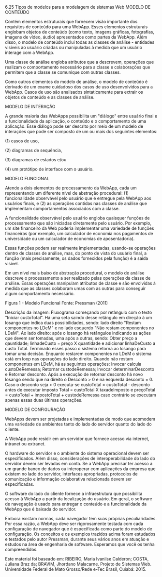 6.25 Tipos de modelos para a modelagem de sistemas Web
MODELO DE CONTEÚDO

Contém elementos estruturais que fornecem visão importante dos requisitos de conteúdo para uma WebApp. Esses elementos estruturais englobam objetos de conteúdo (como texto, imagens gráficas, fotografias, imagens de vídeo, áudio) apresentados como partes da WebApp. Além disso, o modelo de conteúdo inclui todas as classes de análise - entidades visíveis ao usuário criadas ou manipuladas à medida que um usuário interage com a WebApp.

Uma classe de análise engloba atributos que a descrevem, operações que realizam o comportamento necessário para a classe e colaborações que permitem que a classe se comunique com outras classes. 

Como outros elementos do modelo de análise, o modelo de conteúdo é derivado de um exame cuidadoso dos casos de uso desenvolvidos para a WebApp. Casos de uso são analisados sintaticamente para extrair os objetos de conteúdo e as classes de análise.

MODELO DE INTERAÇÃO

A grande maioria das WebApps possibilita um "diálogo" entre usuário final e a funcionalidade da aplicação, o conteúdo e o comportamento de uma aplicação. Esse diálogo pode ser descrito por meio de um modelo de interações que pode ser composto de um ou mais dos seguintes elementos:  

(1) casos de uso, 

(2) diagramas de sequência, 

(3) diagramas de estados e/ou 

(4) um protótipo de interface com o usuário. 



MODELO FUNCIONAL

Atende a dois elementos de processamento da WebApp, cada um representando um diferente nível de abstração procedural: (1) funcionalidade observável pelo usuário que é entregue pela WebApp aos usuários finais, e (2) as operações contidas nas classes de análise que implementam comportamentos associados com a classe. 

A funcionalidade observável pelo usuário engloba quaisquer funções de processamento que são iniciadas diretamente pelo usuário. Por exemplo, um site financeiro da Web poderia implementar uma variedade de funções financeiras (por exemplo, um calculador de economia nos pagamentos de universidade ou um calculador de economias de aposentadoria). 

Essas funções podem ser realmente implementadas, usando-se operações dentro de classes de análise, mas, do ponto de vista do usuário final, a função (mais precisamente, os dados fornecidos pela função) é a saída visível.

Em um nível mais baixo de abstração procedural, o modelo de análise descreve o processamento a ser realizado pelas operações da classe de análise. Essas operações manipulam atributos de classe e são envolvidas à medida que as classes colaboram umas com as outras para conseguir algum comportamento necessário.

Figura 1 - Modelo Funcional
Fonte: Pressman (2011)

Descrição da imagem: Fluxograma começando por retângulo com o texto "Iniciar custoTotal". Há uma seta saindo desse retângulo em direção à um losango que indica duas possibilidades, sendo: lado direito "Restam componentes no LDeM" e no lado esquerdo "Não restam componentes no LDeM". Ao lado direito: após o losango há retângulos indicando as ações que devem ser tomadas, uma após a outras, sendo: Obter preço a qauntidade; linhadeCusto = preço X quantidade e adicionar linhaDeCusto a custo Total. Terminado esses passo o sistema retorna ao losango para tomar uma decisão. Enquanto restarem componentes no LDeM o sistema está em loop nas operações do lado direito. Quando não restam componentes em LDeM, há as seguintes operações: Invocar calcula custoDeRemessa; Retornar custodeRemessa; Invocar determinarDesconto e Retornar desconto. Após a execução de retornar desconto há novo losango sendo que na direito o Desconto > 0 e na esquerda desconto = 0. Caso o desconto seja > 0 executa-se custoTotal = custoTotal - desconto antes de executar imposto Total = custoTotal X taxadeImposto e preçoTotal = custoTotal + impostoTotal + custodeRemessa caso contrário se executam apenas essas duas últimas operações. 

MODELO DE CONFIGURAÇÃO

WebApps devem ser projetadas e implementadas de modo que acomodem uma variedade de ambientes tanto do lado do servidor quanto do lado do cliente. 

A WebApp pode residir em um servidor que fornece acesso via internet, intranet ou extranet. 

O hardware do servidor e o ambiente do sistema operacional devem ser especificados. Além disso, considerações de interoperabilidade do lado do servidor devem ser levadas em conta. Se a WebApp precisar ter acesso a um grande banco de dados ou interoperar com aplicações da empresa que existem no lado do servidor, interfaces apropriadas, protocolos de comunicação e informação colaborativa relacionada devem ser especificadas. 

O software do lado do cliente fornece a infraestrutura que possibilita acesso à WebApp a partir da localização do usuário. Em geral, o software de navegação é usado para entregar o conteúdo e a funcionalidade da WebApp que é baixada do servidor. 

Embora existam normas, cada navegador tem suas próprias peculiaridades. Por essa razão, a WebApp deve ser rigorosamente testada com cada configuração de navegador que é especificada como parte do modelo de configuração. Os conceitos e os exemplos trazidos acima foram estudados e testados pelo autor Pressman, durante seus vários anos em atuação e estudos na área de engenharia de software. Esperamos que você os tenha compreendidos.



Este material foi baseado em:
RIBEIRO, Maria Ivanilse Calderon; COSTA, Juliana Braz da; BRAVIM, Jhordano Malacarne. Projeto de Sistemas Web. Universidade Federal de Mato Grosso/Rede e-Tec Brasil, Cuiabá: 2015.